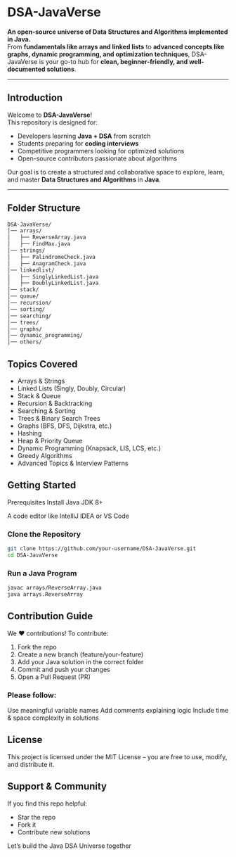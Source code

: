 # DSA-JavaVerse

**An open-source universe of Data Structures and Algorithms implemented in Java.**  
From **fundamentals like arrays and linked lists** to **advanced concepts like graphs, dynamic programming, and optimization techniques**, DSA-JavaVerse is your go-to hub for **clean, beginner-friendly, and well-documented solutions**.

---

## Introduction
Welcome to **DSA-JavaVerse**!  
This repository is designed for:
- Developers learning **Java + DSA** from scratch  
- Students preparing for **coding interviews**  
- Competitive programmers looking for optimized solutions  
- Open-source contributors passionate about algorithms  

Our goal is to create a structured and collaborative space to explore, learn, and master **Data Structures and Algorithms** in **Java**.

---

## Folder Structure
```bash
DSA-JavaVerse/
│── arrays/
│   ├── ReverseArray.java
│   ├── FindMax.java
│── strings/
│   ├── PalindromeCheck.java
│   ├── AnagramCheck.java
│── linkedlist/
│   ├── SinglyLinkedList.java
│   ├── DoublyLinkedList.java
│── stack/
│── queue/
│── recursion/
│── sorting/
│── searching/
│── trees/
│── graphs/
│── dynamic_programming/
│── others/
```


##  Topics Covered
- Arrays & Strings
-  Linked Lists (Singly, Doubly, Circular)
-  Stack & Queue
-  Recursion & Backtracking
-  Searching & Sorting
-  Trees & Binary Search Trees
-  Graphs (BFS, DFS, Dijkstra, etc.)
-  Hashing
-  Heap & Priority Queue
-  Dynamic Programming (Knapsack, LIS, LCS, etc.)
-  Greedy Algorithms
-  Advanced Topics & Interview Patterns

## Getting Started
Prerequisites
Install Java JDK 8+

A code editor like IntelliJ IDEA or VS Code

### Clone the Repository
```bash
git clone https://github.com/your-username/DSA-JavaVerse.git
cd DSA-JavaVerse
```
### Run a Java Program
```bash
javac arrays/ReverseArray.java
java arrays.ReverseArray
```

## Contribution Guide
We ❤️ contributions!
To contribute:
1. Fork the repo
2. Create a new branch (feature/your-feature)
3. Add your Java solution in the correct folder
4. Commit and push your changes
5. Open a Pull Request (PR)

### Please follow:
Use meaningful variable names
Add comments explaining logic
Include time & space complexity in solutions

## License
This project is licensed under the MIT License – you are free to use, modify, and distribute it.

## Support & Community
If you find this repo helpful:
- Star the repo
- Fork it
- Contribute new solutions

Let’s build the Java DSA Universe together 
